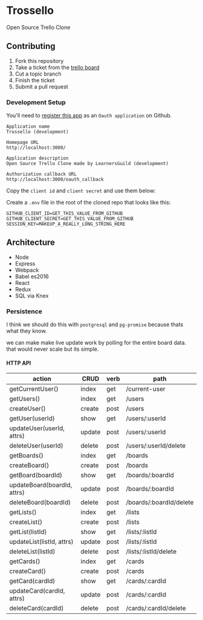# Trossello

Open Source Trello Clone


## Contributing

1. Fork this repository
2. Take a ticket from the [trello board](https://trello.com/b/QIKeSwK0/trossello-oss-trello)
3. Cut a topic branch
4. Finish the ticket
5. Submit a pull request

### Development Setup

You'll need to
[register this app](https://github.com/settings/applications/new)
as an `Oauth application` on Github.

```
Application name
Trossello (development)

Homepage URL
http://localhost:3000/

Application description
Open Source Trello Clone made by LearnersGuild (development)

Authorization callback URL
http://localhost:3000/oauth_callback
```

Copy the `client id` and `client secret` and use them below:

Create a `.env` file in the root of the cloned repo that looks like this:
```
GITHUB_CLIENT_ID=GET_THIS_VALUE_FROM_GITHUB
GITHUB_CLIENT_SECRET=GET_THIS_VALUE_FROM_GITHUB
SESSION_KEY=MAKEUP_A_REALLY_LONG_STRING_HERE
```

## Architecture

- Node
- Express
- Webpack
- Babel es2016
- React
- Redux
- SQL via Knex


### Persistence

I think we should do this with `postgresql` and `pg-promise` because thats what they know.

we can make make live update work by polling for the entire board data. that would never scale but its simple.

#### HTTP API

| action                       | CRUD   | verb | path                             |
| ---------------------------- | ------ | ---- | -------------------------------- |
| getCurrentUser()             | index  | get  | /current-user                    |
| getUsers()                   | index  | get  | /users                           |
| createUser()                 | create | post | /users                           |
| getUser(userId)              | show   | get  | /users/:userId                   |
| updateUser(userId, attrs)    | update | post | /users/:userId                   |
| deleteUser(userId)           | delete | post | /users/:userId/delete            |
| getBoards()                  | index  | get  | /boards                          |
| createBoard()                | create | post | /boards                          |
| getBoard(boardId)            | show   | get  | /boards/:boardId                 |
| updateBoard(boardId, attrs)  | update | post | /boards/:boardId                 |
| deleteBoard(boardId)         | delete | post | /boards/:boardId/delete          |
| getLists()                   | index  | get  | /lists                           |
| createList()                 | create | post | /lists                           |
| getList(listId)              | show   | get  | /lists/:listId                   |
| updateList(listId, attrs)    | update | post | /lists/:listId                   |
| deleteList(listId)           | delete | post | /lists/:listId/delete            |
| getCards()                   | index  | get  | /cards                           |
| createCard()                 | create | post | /cards                           |
| getCard(cardId)              | show   | get  | /cards/:cardId                   |
| updateCard(cardId, attrs)    | update | post | /cards/:cardId                   |
| deleteCard(cardId)           | delete | post | /cards/:cardId/delete            |
